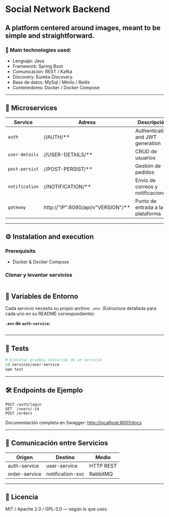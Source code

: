 # Social Network Backend

## A platform centered around images, meant to be simple and straightforward.

### 🚀 Main technologies used:

- Lenguaje: Java
- Framework: Spring Boot
- Comunicación: REST / Kafka
- Discovery: Eureka Discovery.
- Base de datos: MySql / MiniIo / Redis
- Contenedores: Docker / Docker Compose

---

## 🧪 Microservices

| Service            | Adress                              | Descripción                         |
|--------------------|-------------------------------------|-------------------------------------|
| `auth`             | //AUTH/**                           | Authentication and JWT generation   |
| `user-details`     | //USER-DETAILS/**                   | CRUD de usuarios                    |
| `post-persist`     | //POST-PERSIST/**                   | Gestión de pedidos                  |
| `notification`     | //NOTIFICATION/**                   | Envío de correos y notificaciones   |
| `gateway`          | http://"IP":8080/api/v"VERSION"/**  | Punto de entrada a la plataforma    |

---

## ⚙️ Instalation and execution

### Prerequisits

- Docker & Docker Compose

### Clonar y levantar servicios

```bash

```


## 📌 Variables de Entorno

Cada servicio necesita su propio archivo `.env`. (Estructura detallada para cada uno en su README correspondiente):

**`.env` de `auth-service`:**

```env

```

---

## 🧪 Tests

```bash
# Ejecutar pruebas unitarias de un servicio
cd services/user-service
npm test
```

---

## 🛠️ Endpoints de Ejemplo

```http
POST /auth/login
GET  /users/:id
POST /orders
```

Documentación completa en Swagger: [http://localhost:8001/docs](http://localhost:8001/docs)

---

## 📡 Comunicación entre Servicios

| Origen          | Destino           | Medio     |
|----------------|-------------------|-----------|
| auth-service   | user-service      | HTTP REST |
| order-service  | notification-svc  | RabbitMQ  |

---

## 📄 Licencia

MIT / Apache 2.0 / GPL-3.0 — según lo que uses.
